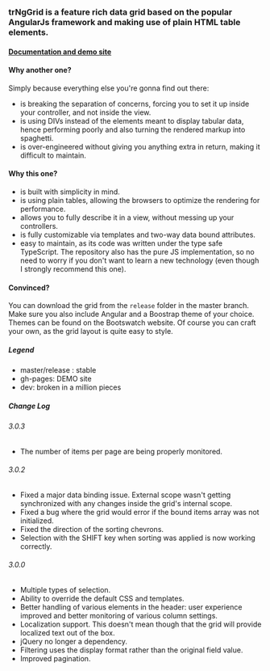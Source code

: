 ### trNgGrid is a feature rich data grid based on the popular AngularJs framework and making use of plain HTML table elements.

#### [Documentation and demo site](http://moonstorm.github.io/trNgGrid/release)

#### Why another one?

Simply because everything else you're gonna find out there:
- is breaking the separation of concerns, forcing you to set it up inside your controller, and not inside the view.
- is using DIVs instead of the elements meant to display tabular data, hence performing poorly and also turning the rendered markup into spaghetti.
- is over-engineered without giving you anything extra in return, making it difficult to maintain.

#### Why this one?
- is built with simplicity in mind.
- is using plain tables, allowing the browsers to optimize the rendering for performance.
- allows you to fully describe it in a view, without messing up your controllers.
- is fully customizable via templates and two-way data bound attributes.
- easy to maintain, as its code was written under the type safe TypeScript. The repository also has the pure JS implementation, so no need to worry if you don't want to learn a new technology (even though I strongly recommend this one).

#### Convinced?
You can download the grid from the `release` folder in the master branch. Make sure you also include Angular and a Boostrap theme of your choice. Themes can be found on the Bootswatch website. Of course you can craft your own, as the grid layout is quite easy to style.

##### Legend
- master/release : stable
- gh-pages: DEMO site
- dev: broken in a million pieces

##### Change Log
###### 3.0.3
- The number of items per page are being properly monitored.

###### 3.0.2
- Fixed a major data binding issue. External scope wasn't getting synchronized with any changes inside the grid's internal scope.
- Fixed a bug where the grid would error if the bound items array was not initialized.
- Fixed the direction of the sorting chevrons.
- Selection with the SHIFT key when sorting was applied is now working correctly.

###### 3.0.0
- Multiple types of selection.
- Ability to override the default CSS and templates.
- Better handling of various elements in the header: user experience improved and better monitoring of various column settings.
- Localization support. This doesn't mean though that the grid will provide localized text out of the box.
- jQuery no longer a dependency.
- Filtering uses the display format rather than the original field value.
- Improved pagination.
